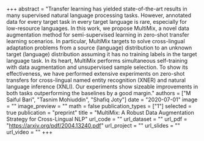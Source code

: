 +++
abstract = "Transfer learning has yielded state-of-the-art results in many supervised natural language processing tasks. However, annotated data for every target task in every target language is rare, especially for low-resource languages. In this work, we propose MultiMix, a novel data augmentation method for semi-supervised learning in zero-shot transfer learning scenarios. In particular, MultiMix targets to solve cross-lingual adaptation problems from a source (language) distribution to an unknown target (language) distribution assuming it has no training labels in the target language task. In its heart, MultiMix performs simultaneous self-training with data augmentation and unsupervised sample selection. To show its effectiveness, we have performed extensive experiments on zero-shot transfers for cross-lingual named entity recognition (XNER) and natural language inference (XNLI). Our experiments show sizeable improvements in both tasks outperforming the baselines by a good margin."
authors = ["M Saiful Bari", "Tasnim Mohiuddin", "Shafiq Joty"]
date = "2020-07-01"
image = ""
image_preview = ""
math = false
publication_types = ["1"]
selected = true
publication = "preprint"
title = "MultiMix: A Robust Data Augmentation Strategy for Cross-Lingual NLP"
url_code = ""
url_dataset = ""
url_pdf = "https://arxiv.org/pdf/2004.13240.pdf"
url_project = ""
url_slides = ""
url_video = ""
+++